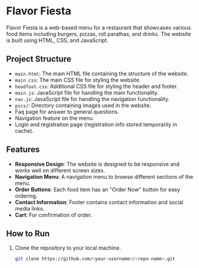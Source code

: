 # Flavor Fiesta

Flavor Fiesta is a web-based menu for a restaurant that showcases various food items including burgers, pizzas, roll parathas, and drinks. The website is built using HTML, CSS, and JavaScript.

## Project Structure

- `main.html`: The main HTML file containing the structure of the website.
- `main.css`: The main CSS file for styling the website.
- `headfoot.css`: Additional CSS file for styling the header and footer.
- `main.js`: JavaScript file for handling the main functionality.
- `nav.js`: JavaScript file for handling the navigation functionality.
- `pics/`: Directory containing images used in the website.
- Faq page for answer to general questions.
- Navigation feature on the menu.
- Login and registration page (registration info stored temporarily in cache).

## Features

- **Responsive Design**: The website is designed to be responsive and works well on different screen sizes.
- **Navigation Menu**: A navigation menu to browse different sections of the menu.
- **Order Buttons**: Each food item has an "Order Now" button for easy ordering.
- **Contact Information**: Footer contains contact information and social media links.
- **Cart**: For confirmation of order.

## How to Run

1. Clone the repository to your local machine.
   ```bash
   git clone https://github.com/<your-username>/<repo-name>.git
